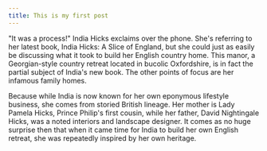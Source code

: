 ```yaml
---
title: This is my first post
---
```


"It was a process!" India Hicks exclaims over the phone. She's referring to her latest book, India Hicks: A Slice of England, but she could just as easily be discussing what it took to build her English country home. This manor, a Georgian-style country retreat located in bucolic Oxfordshire, is in fact the partial subject of India's new book. The other points of focus are her infamous family homes.

Because while India is now known for her own eponymous lifestyle business, she comes from storied British lineage. Her mother is Lady Pamela Hicks, Prince Philip's first cousin, while her father, David Nightingale Hicks, was a noted interiors and landscape designer. It comes as no huge surprise then that when it came time for India to build her own English retreat, she was repeatedly inspired by her own heritage.